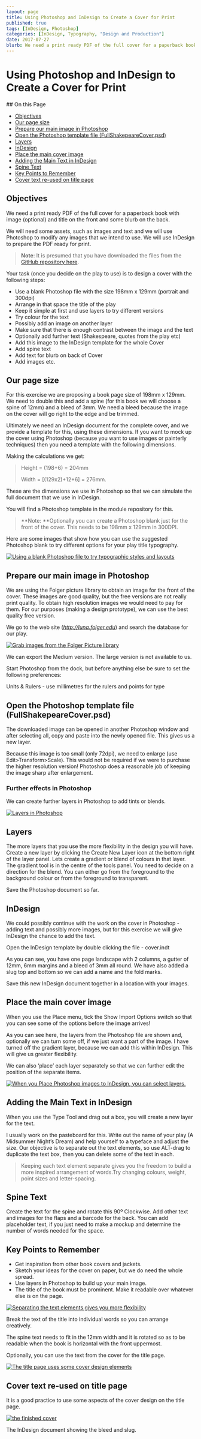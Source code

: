 ```yaml
---
layout: page
title: Using Photoshop and InDesign to Create a Cover for Print
published: true
tags: [InDesign, Photoshop]
categories: [InDesign, Typography, "Design and Production"]
date: 2017-07-27
blurb: We need a print ready PDF of the full cover for a paperback book with image (optional) and title on the front and some blurb on the back.
---
```

# Using Photoshop and InDesign to Create a Cover for Print

<!-- TOC depthFrom:2 depthTo:2 withLinks:1 updateOnSave:1 orderedList:0 -->
<section class='toc'>
## On this Page

- [Objectives](#objectives)
- [Our page size](#our-page-size)
- [Prepare our main image in Photoshop](#prepare-our-main-image-in-photoshop)
- [Open the Photoshop template file (FullShakepeareCover.psd)](#open-the-photoshop-template-file-fullshakepearecoverpsd)
- [Layers](#layers)
- [InDesign](#indesign)
- [Place the main cover image](#place-the-main-cover-image)
- [Adding the Main Text in InDesign](#adding-the-main-text-in-indesign)
- [Spine Text](#spine-text)
- [Key Points to Remember](#key-points-to-remember)
- [Cover text re-used on title page](#cover-text-re-used-on-title-page)

</section><!-- /TOC -->

## Objectives

We need a print ready PDF of the full cover for a paperback book with image (optional) and title on the front and some blurb on the back.

We will need some assets, such as images and text and we will use Photoshop to modify any images that we intend to use. We will use InDesign to prepare the PDF ready for print.

> **Note**: It is presumed that you have downloaded the files from the [GitHub repository here](https://github.com/publisha/shakespeare_repo).

Your task (once you decide on the play to use) is to design a cover with the following steps:

- Use a blank Photoshop file with the size 198mm x 129mm (portrait and 300dpi)
- Arrange in that space the title of the play
- Keep it simple at first and use layers to try different versions
- Try colour for the text
- Possibly add an image on another layer
- Make sure that there is enough contrast between the image and the text
- Optionally add further text (Shakespeare, quotes from the play etc)
- Add this image to the InDesign template for the whole Cover
- Add spine text
- Add text for blurb on back of Cover
- Add images etc.

## Our page size

For this exercise we are proposing a book page size of 198mm x 129mm. We need to double this and add a spine (for this book we will choose a spine of 12mm) and a bleed of 3mm. We need a bleed because the image on the cover will go right to the edge and be trimmed.

Ultimately we need an InDesign document for the complete cover, and we provide a template for this, using these dimensions. If you want to mock up the cover using Photoshop (because you want to use images or painterly techniques) then you need a template with the following dimensions.

Making the calculations we get:

> Height = (198+6) = 204mm
>
> Width = \[(129x2)+12+6\] = 276mm.

These are the dimensions we use in Photoshop so that we can simulate the full document that we use in InDesign.

You will find a Photoshop template in the module repository for this.

> **Note: **Optionally you can create a Photoshop blank just for the front of the cover. This needs to be 198mm x 129mm in 300DPI.

Here are some images that show how you can use the suggested Photoshop blank to try different options for your play title typography.

[![Using a blank Photoshop file to try typographic styles and layouts](/images/dreamtrials.jpg)](/images/dreamtrials.jpg)

## Prepare our main image in Photoshop

We are using the Folger picture library to obtain an image for the front of the cover. These images are good quality, but the free versions are not really print quality. To obtain high resolution images we would need to pay for them. For our purposes (making a design prototype), we can use the best quality free version.

We go to the web site (*http://luna.folger.edu*) and search the database for our play.

[![Grab images from the Folger Picture library](/images/2017/07/shakespeareCover/image1.jpeg)](/images/2017/07/shakespeareCover/image1.jpeg)

We can export the Medium version. The large version is not available to us.

Start Photoshop from the dock, but before anything else be sure to set the following preferences:

Units & Rulers - use millimetres for the rulers and points for type

## Open the Photoshop template file (FullShakepeareCover.psd)

The downloaded image can be opened in another Photoshop window and after selecting all, copy and paste into the newly opened file. This gives us a new layer.

Because this image is too small (only 72dpi), we need to enlarge (use Edit&gt;Transform&gt;Scale). This would not be required if we were to purchase the higher resolution version! Photoshop does a reasonable job of keeping the image sharp after enlargement.

### Further effects in Photoshop

We can create further layers in Photoshop to add tints or blends.

[![Layers in Photoshop](/images/2017/07/shakespeareCover/image2.jpeg)](/images/2017/07/shakespeareCover/image2.jpeg)

## Layers

The more layers that you use the more flexibility in the design you will have. Create a new layer by clicking the Create New Layer icon at the bottom right of the layer panel. Lets create a gradient or blend of colours in that layer. The gradient tool is in the centre of the tools panel. You need to decide on a direction for the blend. You can either go from the foreground to the background colour or from the foreground to transparent.

Save the Photoshop document so far.

## InDesign

We could possibly continue with the work on the cover in Photoshop - adding text and possibly more images, but for this exercise we will give InDesign the chance to add the text.

Open the InDesign template by double clicking the file - cover.indt

As you can see, you have one page landscape with 2 columns, a gutter of 12mm, 6mm margins and a bleed of 3mm all round. We have also added a slug top and bottom so we can add a name and the fold marks.

Save this new InDesign document together in a location with your images.

## Place the main cover image

When you use the Place menu, tick the Show Import Options switch so that you can see some of the options before the image arrives!

As you can see here, the layers from the Photoshop file are shown and, optionally we can turn some off, if we just want a part of the image. I have turned off the gradient layer, because we can add this within InDesign. This will give us greater flexibility.

We can also ‘place’ each layer separately so that we can further edit the position of the separate items.

[![When you Place Photoshop images to InDesign, you can select layers. ](/images/2017/07/shakespeareCover/image3.jpeg)](/images/2017/07/shakespeareCover/image3.jpeg)

## Adding the Main Text in InDesign

When you use the Type Tool and drag out a box, you will create a new layer for the text.

I usually work on the pasteboard for this. Write out the name of your play (A Midsummer Night’s Dream) and help yourself to a typeface and adjust the size. Our objective is to separate out the text elements, so use ALT-drag to duplicate the text box, then you can delete some of the text in each.

> Keeping each text element separate gives you the freedom to build a more inspired arrangement of words.Try changing colours, weight, point sizes and letter-spacing.

## Spine Text

Create the text for the spine and rotate this 90º Clockwise. Add other text and images for the flaps and a barcode for the back. You can add placeholder text, if you just need to make a mockup and determine the number of words needed for the space.

## Key Points to Remember

- Get inspiration from other book covers and jackets.
- Sketch your ideas for the cover on paper, but we do need the whole spread.
- Use layers in Photoshop to build up your main image.
- The title of the book must be prominent. Make it readable over whatever else is on the page.

[![Separating the text elements gives you more flexibility](/images/2017/07/shakespeareCover/image4.jpeg)](/images/2017/07/shakespeareCover/image4.jpeg)

Break the text of the title into individual words so you can arrange creatively.

The spine text needs to fit in the 12mm width and it is rotated so as to be readable when the book is horizontal with the front uppermost.

Optionally, you can use the text from the cover for the title page.

[![The title page uses some cover design elements](/images/2017/07/shakespeareCover/image5.jpeg)](/images/2017/07/shakespeareCover/image5.jpeg)

## Cover text re-used on title page

It is a good practice to use some aspects of the cover design on the title page.

[![the finished cover](/images/2017/07/shakespeareCover/image4.png)](/images/2017/07/shakespeareCover/image4.png)

The InDesign document showing the bleed and slug.
